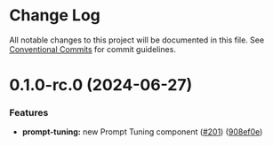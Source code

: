 # Change Log

All notable changes to this project will be documented in this file.
See [Conventional Commits](https://conventionalcommits.org) for commit guidelines.

# 0.1.0-rc.0 (2024-06-27)


### Features

* **prompt-tuning:** new Prompt Tuning component ([#201](https://github.com/carbon-design-system/carbon-labs/issues/201)) ([908ef0e](https://github.com/carbon-design-system/carbon-labs/commit/908ef0ef00c98a45915432282180f8161d5ae7f5))

